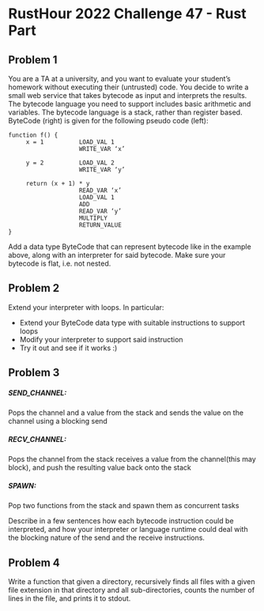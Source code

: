 # RustHour 2022 Challenge 47 - Rust Part

## Problem 1

You are a TA at a university, and you want to evaluate your student’s homework without executing their (untrusted) code. You decide to write a small web service that takes bytecode as input and interprets the results.
The bytecode language you need to support includes basic arithmetic and variables. The bytecode language is a stack, rather than register based.
ByteCode (right) is given for the following pseudo code (left):

```
function f() {
     x = 1          LOAD_VAL 1
                    WRITE_VAR ‘x’

     y = 2          LOAD_VAL 2
                    WRITE_VAR ‘y’

     return (x + 1) * y
                    READ_VAR ‘x’
                    LOAD_VAL 1
                    ADD
                    READ_VAR ‘y’
                    MULTIPLY
                    RETURN_VALUE
}
```

Add a data type ByteCode that can represent bytecode like in the example above, along with an interpreter for said bytecode. Make sure your bytecode is flat, i.e. not nested.

## Problem 2

Extend your interpreter with loops. In particular:

- Extend your ByteCode data type with suitable instructions to support loops
- Modify your interpreter to support said instruction
- Try it out and see if it works :)

## Problem 3

##### SEND_CHANNEL:

Pops the channel and a value from the stack and sends the value on the channel using a blocking send

##### RECV_CHANNEL:

Pops the channel from the stack receives a value from the channel(this may block), and push the resulting value back onto the stack

##### SPAWN:

Pop two functions from the stack and spawn them as concurrent tasks

Describe in a few sentences how each bytecode instruction could be interpreted, and how your interpreter or language runtime could deal with the blocking nature of the send and the receive instructions.

## Problem 4

Write a function that given a directory, recursively finds all files with a given file extension in that directory and all sub-directories, counts the number of lines in the file, and prints it to stdout.